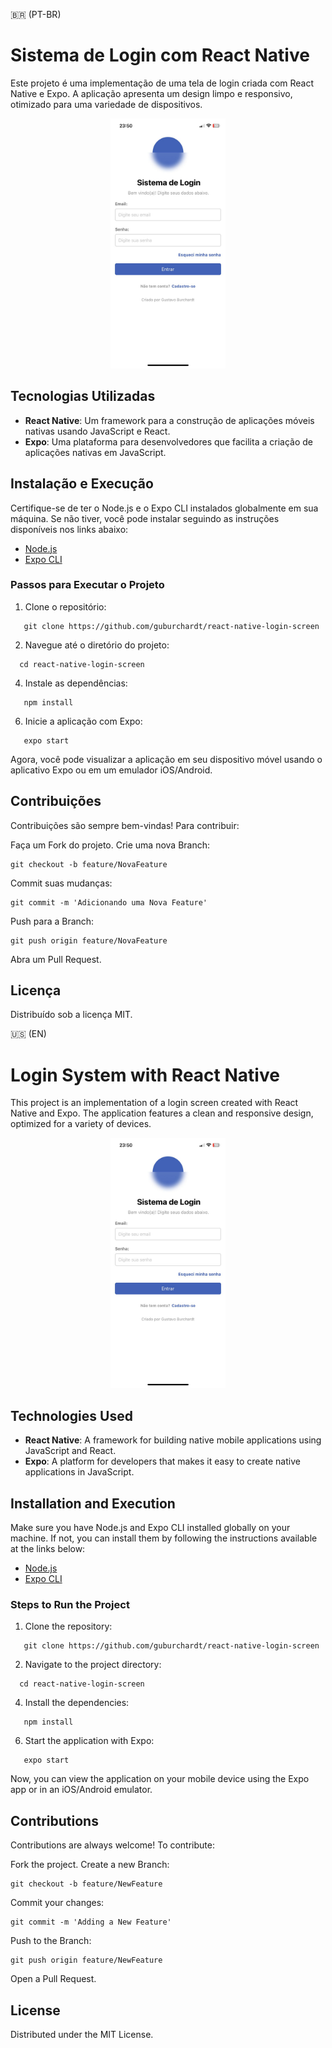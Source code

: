 🇧🇷 (PT-BR)

# Sistema de Login com React Native

Este projeto é uma implementação de uma tela de login criada com React Native e Expo. A aplicação apresenta um design limpo e responsivo, otimizado para uma variedade de dispositivos.

<p align="center">
  <img src="exampleImage/exampleScreen.jpeg" width="auto" height="400">
</p>



## Tecnologias Utilizadas

- **React Native**: Um framework para a construção de aplicações móveis nativas usando JavaScript e React.
- **Expo**: Uma plataforma para desenvolvedores que facilita a criação de aplicações nativas em JavaScript.

## Instalação e Execução

Certifique-se de ter o Node.js e o Expo CLI instalados globalmente em sua máquina. Se não tiver, você pode instalar seguindo as instruções disponíveis nos links abaixo:

- [Node.js](https://nodejs.org/)
- [Expo CLI](https://docs.expo.io/get-started/installation/)

### Passos para Executar o Projeto

1. Clone o repositório:
```
   git clone https://github.com/guburchardt/react-native-login-screen
```
2. Navegue até o diretório do projeto:
```
  cd react-native-login-screen
```
4. Instale as dependências:
```
   npm install
```
6. Inicie a aplicação com Expo:
```
   expo start
```

Agora, você pode visualizar a aplicação em seu dispositivo móvel usando o aplicativo Expo ou em um emulador iOS/Android.

## Contribuições

Contribuições são sempre bem-vindas! Para contribuir:

Faça um Fork do projeto.
Crie uma nova Branch:
```
git checkout -b feature/NovaFeature
```
Commit suas mudanças:
```
git commit -m 'Adicionando uma Nova Feature'
```
Push para a Branch: 
```
git push origin feature/NovaFeature
```
Abra um Pull Request.

## Licença
Distribuído sob a licença MIT.

🇺🇸 (EN)

# Login System with React Native

This project is an implementation of a login screen created with React Native and Expo. The application features a clean and responsive design, optimized for a variety of devices.

<p align="center">
  <img src="exampleImage/exampleScreen.jpeg" width="auto" height="400">
</p>

## Technologies Used

- **React Native**: A framework for building native mobile applications using JavaScript and React.
- **Expo**: A platform for developers that makes it easy to create native applications in JavaScript.

## Installation and Execution

Make sure you have Node.js and Expo CLI installed globally on your machine. If not, you can install them by following the instructions available at the links below:

- [Node.js](https://nodejs.org/)
- [Expo CLI](https://docs.expo.io/get-started/installation/)

### Steps to Run the Project

1. Clone the repository:
```
   git clone https://github.com/guburchardt/react-native-login-screen
```
2. Navigate to the project directory:
```
  cd react-native-login-screen
```
4. Install the dependencies:
```
   npm install
```
6. Start the application with Expo:
```
   expo start
```

Now, you can view the application on your mobile device using the Expo app or in an iOS/Android emulator.

## Contributions

Contributions are always welcome! To contribute:

Fork the project.
Create a new Branch:
```
git checkout -b feature/NewFeature
```
Commit your changes:
```
git commit -m 'Adding a New Feature'
```
Push to the Branch:
```
git push origin feature/NewFeature
```
Open a Pull Request.

## License
Distributed under the MIT License.
